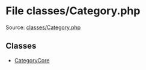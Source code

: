File classes/Category.php
=========

Source: [classes/Category.php](https://github.com/PrestaShop/PrestaShop/blob/1.6.0.3/classes/Category.php)


Classes
-------

* [CategoryCore](class.CategoryCore.md)

